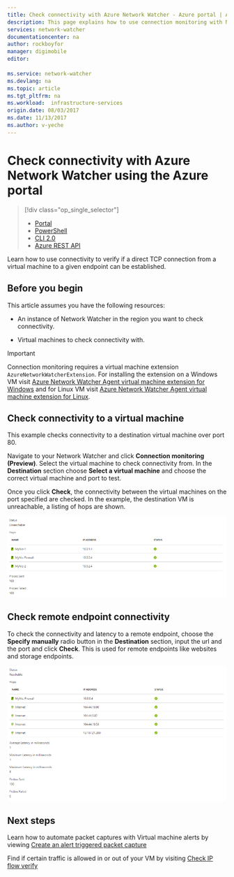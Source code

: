 ```yaml
---
title: Check connectivity with Azure Network Watcher - Azure portal | Azure
description: This page explains how to use connection monitoring with Network Watcher using the Azure portal
services: network-watcher
documentationcenter: na
author: rockboyfor
manager: digimobile
editor: 

ms.service: network-watcher
ms.devlang: na
ms.topic: article
ms.tgt_pltfrm: na
ms.workload:  infrastructure-services
origin.date: 08/03/2017
ms.date: 11/13/2017
ms.author: v-yeche
---
```


# Check connectivity with Azure Network Watcher using the Azure portal

> [!div class="op_single_selector"]
> - [Portal](network-watcher-connectivity-portal.md)
> - [PowerShell](network-watcher-connectivity-powershell.md)
> - [CLI 2.0](network-watcher-connectivity-cli.md)
> - [Azure REST API](network-watcher-connectivity-rest.md)

Learn how to use connectivity to verify if a direct TCP connection from a virtual machine to a given endpoint can be established.

## Before you begin

This article assumes you have the following resources:

* An instance of Network Watcher in the region you want to check connectivity.

* Virtual machines to check connectivity with.

> [!IMPORTANT]
> Connection monitoring requires a virtual machine extension `AzureNetworkWatcherExtension`. For installing the extension on a Windows VM visit [Azure Network Watcher Agent virtual machine extension for Windows](../virtual-machines/windows/extensions-nwa.md) and for Linux VM visit [Azure Network Watcher Agent virtual machine extension for Linux](../virtual-machines/linux/extensions-nwa.md).

## Check connectivity to a virtual machine

This example checks connectivity to a destination virtual machine over port 80.

Navigate to your Network Watcher and click **Connection monitoring (Preview)**. Select the virtual machine to check connectivity from. In the **Destination** section choose **Select a virtual machine** and choose the correct virtual machine and port to test.

Once you click **Check**, the connectivity between the virtual machines on the port specified are checked. In the example, the destination VM is unreachable, a listing of hops are shown.

![Check connectivity results for a virtual machine][1]

## Check remote endpoint connectivity

To check the connectivity and latency to a remote endpoint, choose the **Specify manually** radio button in the **Destination** section, input the url and the port and click **Check**.  This is used for remote endpoints like websites and storage endpoints.

![Check connectivity results for a web site][2]

## Next steps

Learn how to automate packet captures with Virtual machine alerts by viewing [Create an alert triggered packet capture](network-watcher-alert-triggered-packet-capture.md)

Find if certain traffic is allowed in or out of your VM by visiting [Check IP flow verify](network-watcher-check-ip-flow-verify-portal.md)

[1]: ./media/network-watcher-connectivity-portal/figure1.png
[2]: ./media/network-watcher-connectivity-portal/figure2.png

<!--Update_Description: new articles on network watcher connectivity portal -->